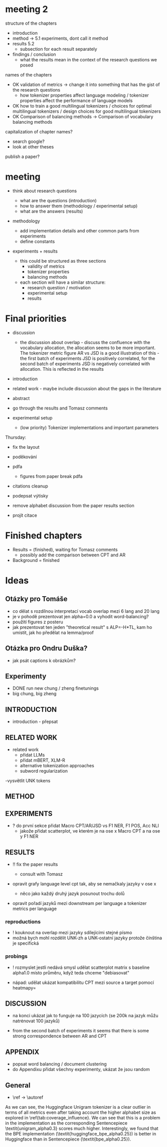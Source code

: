# meeting 2

structure of the chapters
- introduction
- method -> 5.1 experiments, dont call it method
- results 5.2
    - subsection for each result separately
- findings / conclusion
    - what the results mean in the context of the research questions we posed


names of the chapters
- OK validation of metrics -> change it into something that has the gist of the research questions
    - how tokenizer properties affect language modeling / tokenizer properties affect the performance of language models
- OK how to train a good multilingual tokenizers / choices for optimal multilingual tokenizers / design choices for good multilingual tokenizers
- OK Comparison of balancing methods -> Comparison of vocabulary balancing methods

capitalization of chapter names? 
- search google?
- look at other theses

publish a paper?

# meeting
- think about research questions
    - what are the questions (introduction)
    - how to answer them (methodology / experimental setup)
    - what are the answers (results)

- methodology
    - add implementation details and other common parts from experiments
    - define constants
- experiments + results
    - this could be structured as three sections
        - validity of metrics
        - tokenizer properties
        - balancing methods
    - each section will have a similar structure:
        - research question / motivation
        - experimental setup
        - results

# Final priorities


- discussion
    - the discussion about overlap - discuss the confluence with the vocabulary allocation, the allocation seems to be more important. The tokenizer metric figure AR vs JSD is a good illustration of this - the first batch of experiments JSD is positively correlated, for the second batch of experiments JSD is negatively correlated with allocation. This is reflected in the results
- introduction
- related work - maybe include discussion about the gaps in the literature
- abstract
- go through the results and Tomasz comments

- experimental setup
    - (low priority) Tokenizer implementations and important parameters

Thursday:
- fix the layout
- poděkování
- pdfa
    - figures from paper break pdfa
- citations cleanup
- podepsat výtisky


- remove alphabet discussion from the paper results section

- projít citace

# Finished chapters

- Results = (finished), waiting for Tomasz comments
    - possibly add the comparison between CPT and AR
- Background = finished

# Ideas

## Otázky pro Tomáše

- co dělat s rozdílnou interpretací vocab overlap mezi 6 lang and 20 lang
- je v pohodě prezentovat jen alpha=0.0 a vyhodit word-balancing?
- použití figures z posteru
- jak prezentovat ten jeden "theoretical result" s ALP=-H*TL, kam ho umístit, jak ho předělat na lemma/proof

## Otázka pro Ondru Duška?
- jak psát captions k obrázkům?

## Experimenty

- DONE run new chung / zheng finetunings
- big chung, big zheng

## INTRODUCTION

- introduction - přepsat

## RELATED WORK
- related work
    - přidat LLMs
    - přidat mBERT, XLM-R
    - alternative tokenization approaches
    - subword regularization

-vysvětlit UNK tokens

## METHOD


## EXPERIMENTS

- ? do první sekce přidat Macro CPT/AR/JSD vs F1 NER, F1 POS, Acc NLI
    - jakože přidat scatterplot, ve kterém je na ose x Macro CPT a na ose y F1 NER

## RESULTS

- !! fix the paper results
    - consult with Tomasz

- opravit grafy language level cpt tak, aby se nemačkaly jazyky v ose x
    - něco jako každý druhý jazyk posunout trochu dolů

- opravit pořadí jazyků mezi downstream per language a tokenizer metrics per language

### reproductions
- ! kouknout na overlap mezi jazyky sdílejícími stejné písmo
- možná bych mohl rozdělit UNK-zh a UNK-ostatní jazyky protože čínština je specifická


### probings

- ! rozmyslet jestli nedává smysl udělat scatterplot matrix s baseline alpha1.0 místo průměru, když teda chceme "debiasovat"


- nápad: udělat ukázat kompatibilitu CPT mezi source a target pomocí heatmapy=



## DISCUSSION

- na konci ukázat jak to funguje na 100 jazycích (se 200k na jazyk můžu natrénovat 100 jazyků)

- from the second batch of experiments it seems that there is some strong correspondence between AR and CPT

## APPENDIX

- popsat word balancing / document clustering
- do Appendixu přidat všechny experimenty, ukázat že jsou random

## General

- \ref -> \autoref


As we can see, the Huggingface Unigram tokenizer is a clear outlier in terms of all metrics even after taking account the higher alphabet size as explored in \ref{tab:coverage_influence}. We can see that this is a problem in the implementation as the corresponding Sentencepiece \textit{unigram\_alpha0.3} scores much higher. Interestingly, we found that the BPE implementation (\textit{huggingface\_bpe\_alpha0.25}) is better in Huggingface than in Sentencepiece (\textit{bpe\_alpha0.25}).